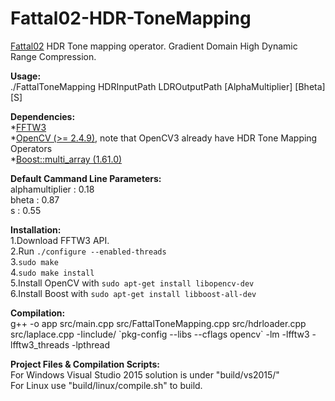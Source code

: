 # Fattal02-HDR-ToneMapping
[Fattal02](http://www.cs.huji.ac.il/~danix/hdr/hdrc.pdf) HDR Tone mapping operator. Gradient Domain High Dynamic Range Compression.

**Usage:**  
./FattalToneMapping HDRInputPath LDROutputPath [AlphaMultiplier] [Bheta] [S]

**Dependencies:**  
*[FFTW3](http://www.fftw.org/)  
*[OpenCV (>= 2.4.9)](http://opencv.org/downloads.html), note that OpenCV3 already have HDR Tone Mapping Operators  
*[Boost::multi_array (1.61.0)](http://www.boost.org/users/history/version_1_61_0.html)

**Default Cammand Line Parameters:**  
  alphamultiplier : 0.18  
  bheta : 0.87  
  s : 0.55
  
**Installation:**  
1.Download FFTW3 API.  
2.Run `./configure --enabled-threads`  
3.`sudo make`  
4.`sudo make install`  
5.Install OpenCV with `sudo apt-get install libopencv-dev`  
6.Install Boost with `sudo apt-get install libboost-all-dev`  

**Compilation:**  
g++ -o app src/main.cpp src/FattalToneMapping.cpp src/hdrloader.cpp src/laplace.cpp -Iinclude/ \`pkg-config --libs --cflags opencv\` -lm -lfftw3 -lfftw3_threads -lpthread  

**Project Files & Compilation Scripts:**  
For Windows Visual Studio 2015 solution is under "build/vs2015/"  
For Linux use "build/linux/compile.sh" to build.  
